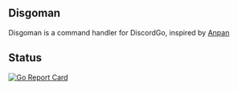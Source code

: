 ## Disgoman
Disgoman is a command handler for DiscordGo, inspired by [Anpan](https://github.com/MikeModder/anpan)

## Status
[![Go Report Card](https://goreportcard.com/badge/github.com/dustinpianalto/disgoman)](https://goreportcard.com/report/github.com/dustinpianalto/disgoman)

## 
